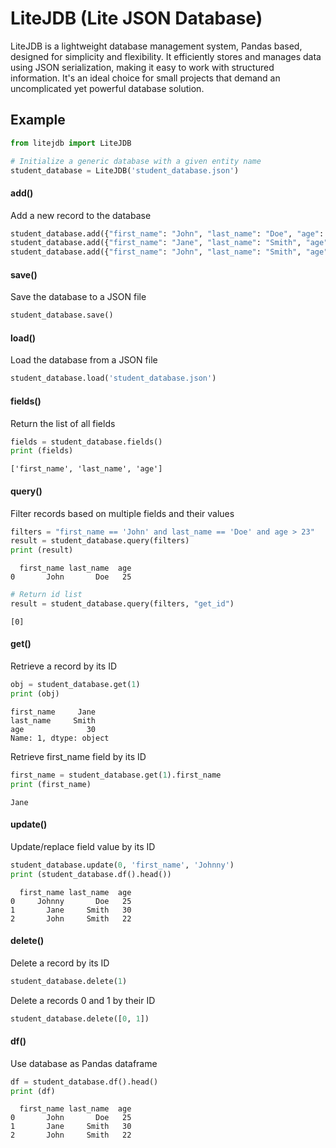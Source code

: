 # LiteJDB (Lite JSON Database)
LiteJDB is a lightweight database management system, Pandas based, designed for simplicity and
flexibility. It efficiently stores and manages data using JSON serialization, making it easy to 
work with structured information. It's an ideal choice for small projects that demand an 
uncomplicated yet powerful database solution.

## Example

```python
from litejdb import LiteJDB

# Initialize a generic database with a given entity name
student_database = LiteJDB('student_database.json')
```

#### add()
Add a new record to the database
```python
student_database.add({"first_name": "John", "last_name": "Doe", "age": 25})
student_database.add({"first_name": "Jane", "last_name": "Smith", "age": 30})
student_database.add({"first_name": "John", "last_name": "Smith", "age": 22})
```

#### save()
Save the database to a JSON file
```python
student_database.save()
```

#### load()
Load the database from a JSON file
```python
student_database.load('student_database.json')
```

#### fields()
Return the list of all fields
```python
fields = student_database.fields()
print (fields)
```
```
['first_name', 'last_name', 'age']
```

#### query()
Filter records based on multiple fields and their values
```python
filters = "first_name == 'John' and last_name == 'Doe' and age > 23"
result = student_database.query(filters)
print (result)
```
```
  first_name last_name  age
0       John       Doe   25
```
```python
# Return id list
result = student_database.query(filters, "get_id")
```
`[0]`

#### get()
Retrieve a record by its ID
```python
obj = student_database.get(1)
print (obj)
```
```
first_name     Jane
last_name     Smith
age              30
Name: 1, dtype: object
```
Retrieve first_name field by its ID
```python
first_name = student_database.get(1).first_name
print (first_name)
```
`Jane`

#### update()
Update/replace field value by its ID
```python
student_database.update(0, 'first_name', 'Johnny')
print (student_database.df().head())
```
```
  first_name last_name  age
0     Johnny       Doe   25
1       Jane     Smith   30
2       John     Smith   22
```

#### delete()
Delete a record by its ID
```python
student_database.delete(1)
```
Delete a records 0 and 1 by their ID
```python
student_database.delete([0, 1])
```

#### df()
Use database as Pandas dataframe
```python
df = student_database.df().head()
print (df)
```
```
  first_name last_name  age
0       John       Doe   25
1       Jane     Smith   30
2       John     Smith   22
```

